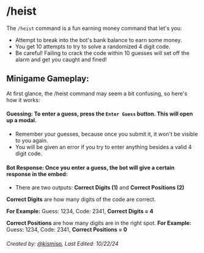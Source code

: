 # /heist

The `/heist` command is a fun earning money command that let's you:
- Attempt to break into the bot's bank balance to earn some money.
- You get 10 attempts to try to solve a randomized 4 digit code.
- Be careful! Failing to crack the code within 10 guesses will set off the alarm and get you caught and fined!

## Minigame Gameplay:

At first glance, the /heist command may seem a bit confusing, so here's how it works:

#### Guessing: To enter a guess, press the `Enter Guess` button. This will open up a modal.
- Remember your guesses, because once you submit it, it won't be visible to you again.
- You will be given an error if you try to enter anything besides a valid 4 digit code.

#### Bot Response: Once you enter a guess, the bot will give a certain response in the embed:
- There are two outputs: **Correct Digits (1)** and **Correct Positions (2)**

**Correct Digits** are how many digits of the code are correct.

**For Example:** Guess: 1234, Code: 2341, **Correct Digits = 4**

**Correct Positions** are how many digits are in the right spot.
**For Example:** Guess: 1234, Code: 2341, **Correct Positions = 0**  


###### Created by: [@kismisp](https://discordapp.com/users/1206865169846632450), Last Edited: 10/22/24
